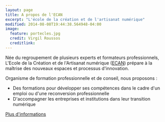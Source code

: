 ```yaml
---
layout: page
title: A propos de l'ECAN
excerpt: "L'école de la création et de l'artisanat numérique"
modified: 2014-08-08T19:44:38.564948-04:00
image:
  feature: portecles.jpg
  credit: Virgil Roussos
  creditlink: 
---
```


Née du regroupement de plusieurs experts et formateurs professionnels, L'Ecole de la Création et de l'Artisanat numérique ([ECAN](http://ecan.fr)) prépare à la maîtrise des nouveaux espaces et processus d'innovation.

Organisme de formation professionnelle et de conseil, nous proposons :

* Des formations pour développer ses compétences dans le cadre d'un emploi ou d'une reconversion professionnelle 
* D'accompagner les entreprises et institutions dans leur transition numérique


<a markdown="0" href="http://ecan.fr" class="btn">Plus d'informations</a>

[^1]: Example: *domain.com/category-name/post-title*